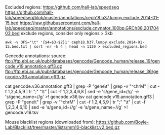 Excluded regions:
https://github.com/hall-lab/speedseq
https://github.com/hall-lab/speedseq/blob/master/annotations/ceph18.b37.lumpy.exclude.2014-01-15.bed
https://raw.githubusercontent.com/hall-lab/speedseq/master/annotations/exclude.cnvnator_100bp.GRCh38.20170403.bed
exclude regions, consider only regions > 3kb

`awk -v OFS="\t" '{$4=$3-$2}1' ceph18.b37.lumpy.exclude.2014-01-15.bed.txt | sort -nr -k 4 | head -n 1120 > excluded_regions.bed`


Gencode annotations:
source:
ftp://ftp.ebi.ac.uk/pub/databases/gencode/Gencode_human/release_19/gencode.v19.annotation.gff3.gz
ftp://ftp.ebi.ac.uk/pub/databases/gencode/Gencode_human/release_36/gencode.v36.annotation.gff3.gz

cat gencode.v36.annotation.gff3 | grep -P "gene\t" | grep -v "^chrM" | cut -f 1,2,4,5,9 | tr ";" "\t" | cut -f 1,2,3,4,6,8 | sed -e 's/gene_id=//g' -e 's/gene_name=//g' >! gencode.v36.tsv
cat gencode.v19.annotation.gff3 | grep -P "gene\t" | grep -v "^chrM" | cut -f 1,2,4,5,9 | tr ";" "\t" | cut -f 1,2,3,4,6,10 | sed -e 's/gene_id=//g' -e 's/gene_name=//g' >! gencode.v19.tsv


Mouse blacklist regions (downloaded from):
https://github.com/Boyle-Lab/Blacklist/tree/master/lists/mm10-blacklist.v2.bed.gz
